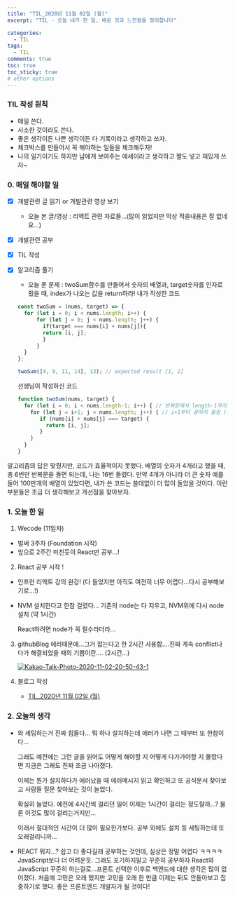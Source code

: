 ```yaml
---
title: "TIL_2020년 11월 02일 (월)"
excerpt: "TIL - 오늘 내가 한 일, 배운 것과 느낀점을 정리합니다"

categories:
  - TIL
tags:
  - TIL
comments: true
toc: true
toc_sticky: true
# other options
---
```


### TIL 작성 원칙

- 매일 쓴다.
- 사소한 것이라도 쓴다.
- 좋은 생각이든 나쁜 생각이든 다 기록이라고 생각하고 쓰자.
- 체크박스를 만들어서 꼭 해야하는 일들을 체크해두자!
- 나의 일기이기도 하지만 남에게 보여주는 에세이라고 생각하고 짤도 넣고 재밌게 쓰자~

### 0. 매일 해야할 일  
- [x] 개발관련 글 읽기 or 개발관련 영상 보기
  
    - 오늘 본 글/영상 :  리액트 관련 자료들...(많이 읽었지만 막상 적을내용은 잘 없네요...)
    
- [x] 개발관련 공부

- [x] TIL 작성

- [x] 알고리즘 풀기
    - 오늘 푼 문제 : twoSum함수를 만들어서 숫자의 배열과, target숫자를 인자로 줬을 때, index가 나오는 값을 return하라!
    내가 작성한 코드 
    ```javascript
    const twoSum = (nums, target) => {
      for (let i = 0; i < nums.length; i++) {
          for (let j = 0; j < nums.length; j++) {
            if(target === nums[i] + nums[j]){
            return [i, j];
            }
          }
      }
    };
    
    twoSum([4, 9, 11, 14], 13); // expected result [1, 2]
    ```
    
    선생님이 작성하신 코드
    ```javascript
    function twoSum(nums, target) {
      for (let i = 0; i < nums.length-1; i++) { // 반복문에서 length-1까지만 돌림 (더 효율적)
        for (let j = i+1; j < nums.length; j++) { // i+1부터 끝까지 돌림 (더 효율적)
           if (nums[i] + nums[j] === target) {
             return [i, j];
           }
        }
      }
    }
    ```
    



알고리즘의 답은 맞췄지만, 코드가 효율적이지 못했다. 배열의 숫자가 4개라고 했을 때, 총 6번만 반복문을 돌면 되는데, 나는 16번 돌렸다. 만약 4개가 아니라 더 큰 숫자 예를 들어 100만개의 배열이 있었다면, 내가 쓴 코드는 쓸데없이 더 많이 돌았을 것이다. 이런 부분들은 조금 더 생각해보고 개선점을 찾아보자.

### 1. 오늘 한 일

1. Wecode (11일차)

  - 벌써 3주차 (Foundation 시작)
  - 앞으로 2주간 미친듯이 React만 공부...!

2. React 공부 시작 !

  - 인프런 리액트 강의 완강!
    (다 들었지만 아직도 여전히 너무 어렵다...다시 공부해보기로...!)

  - NVM 설치한다고 한참 걸렸다... 기존의 node는 다 지우고, NVM위에 다시 node 설치 (약 1시간)

    React하려면 node가 꼭 필수라더라...

3. githubBlog 에러때문에...그거 잡는다고 한 2시간 사용함....진짜 계속 conflict나다가 해결되었을 때의 기쁨이란.... (2시간...)

    <a href="https://ibb.co/LxMm8VP"><img src="https://i.ibb.co/Yc6m3HW/Kakao-Talk-Photo-2020-11-02-20-50-43-1.png" alt="Kakao-Talk-Photo-2020-11-02-20-50-43-1" border="0"></a>

4. 블로그 작성

    - [TIL_2020년 11월 02일 (월)](https://hocheoljang.github.io/til/TIL-2020%EB%85%8411%EC%9B%9402%EC%9D%BC)

### 2. 오늘의 생각

- 와 세팅하는거 진짜 힘들다... 뭐 하나 설치하는데 에러가 나면 그 때부터 또 한참이다...

  그래도 예전에는 그런 글을 읽어도 어떻게 해야할 지 어떻게 다가가야할 지 몰랐다면 지금은 그래도 진짜 조금 나아졌다.

  이제는 뭔가 설치하다가 에러났을 때 에러메시지 읽고 확인하고 또 공식문서 찾아보고 사람들 질문 찾아보는 것이 늘었다.

  확실히 늘었다. 예전에 4시간씩 걸리던 일이 이제는 1시간이 걸리는 정도랄까...? 물론 이것도 많이 걸리는거지만...

  이래서 절대적인 시간이 더 많이 필요한가보다. 공부 외에도 설치 등 세팅하는데 또 오래걸리니까...

- REACT 뭐지...? 쉽고 더 좋다길래 공부하는 것인데, 실상은 정말 어렵다 ㅋㅋㅋㅋ JavaScript보다 더 어려운듯. 그래도 포기하지말고 꾸준히 공부하자 React와 JavaScript 꾸준히 하는걸로...프론트 선택한 이후로 백엔드에 대한 생각은 많이 없어졌다. 처음에 고민은 오래 했지만 고민을 오래 한 만큼 이제는 뒤도 안돌아보고 집중하기로 했다. 좋은 프론트엔드 개발자가 될 것이다!
